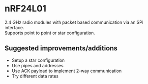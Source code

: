 # nRF24L01  

2.4 GHz radio modules with packet based communication via an SPI interface.  
Supports point to point or star configuration.  

## Suggested improvements/additions
* Setup a star configuration
* Use pipes and addresses
* Use ACK payload to implement 2-way communication
* Try different data rates

